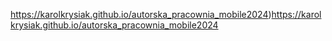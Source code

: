 https://karolkrysiak.github.io/autorska_pracownia_mobile2024)https://karolkrysiak.github.io/autorska_pracownia_mobile2024
